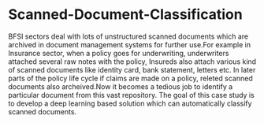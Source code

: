 # Scanned-Document-Classification
BFSI sectors deal with lots of unstructured scanned documents which are archived in document management systems for further use.For example in Insurance sector, when a policy goes for underwriting, underwriters attached several raw notes with the policy, Insureds also attach various kind of scanned documents like identity card, bank statement, letters etc. In later parts of the policy life cycle if claims are made on a policy, releted scanned documents also archeived.Now it becomes a tedious job to identify a particular document from this vast repository. The goal of this case study is to develop a deep learning based solution which can automatically classify scanned documents.
